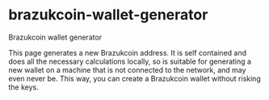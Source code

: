 # brazukcoin-wallet-generator
Brazukcoin wallet generator

This page generates a new Brazukcoin address. It is self contained and does all the necessary calculations locally, so is suitable for generating a new wallet on a machine that is not connected to the network, and may even never be. This way, you can create a Brazukcoin wallet without risking the keys. 
